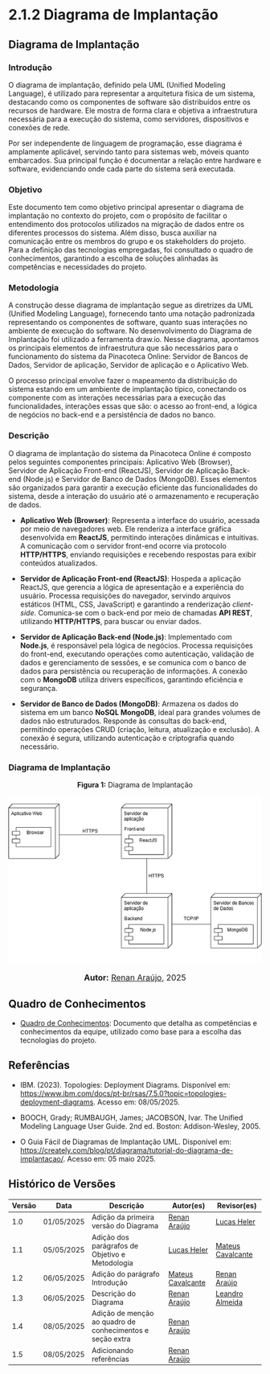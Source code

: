 # 2.1.2 Diagrama de Implantação

## Diagrama de Implantação

### Introdução

O diagrama de implantação, definido pela UML (Unified Modeling Language), é utilizado para representar a arquitetura física de um sistema, destacando como os componentes de software são distribuídos entre os recursos de hardware. Ele mostra de forma clara e objetiva a infraestrutura necessária para a execução do sistema, como servidores, dispositivos e conexões de rede.

Por ser independente de linguagem de programação, esse diagrama é amplamente aplicável, servindo tanto para sistemas web, móveis quanto embarcados. Sua principal função é documentar a relação entre hardware e software, evidenciando onde cada parte do sistema será executada.

### Objetivo

Este documento tem como objetivo principal apresentar o diagrama de implantação no contexto do projeto, com o propósito de facilitar o entendimento dos protocolos utilizados na migração de dados entre os diferentes processos do sistema. Além disso, busca auxiliar na comunicação entre os membros do grupo e os stakeholders do projeto. Para a definição das tecnologias empregadas, foi consultado o quadro de conhecimentos, garantindo a escolha de soluções alinhadas às competências e necessidades do projeto.

### Metodologia

A construção desse diagrama de implantação segue as diretrizes da UML (Unified Modeling Language), fornecendo tanto uma notação padronizada representando os componentes de software, quanto suas interações no ambiente de execução do software. No desenvolvimento do Diagrama de Implantação foi utilizado a ferramenta draw.io. Nesse diagrama, apontamos os principais elementos de infraestrutura que são necessários para o funcionamento do sistema da Pinacoteca Online: Servidor de Bancos de Dados, Servidor de aplicação, Servidor de aplicação e o Aplicativo Web.

O processo principal envolve fazer o mapeamento da distribuição do sistema estando em um ambiente de implantação típico, conectando os componente com as interações necessárias para a execução das funcionalidades, interações essas que são: o acesso ao front-end, a lógica de negócios no back-end e a persistência de dados no banco.

### Descrição

O diagrama de implantação do sistema da Pinacoteca Online é composto pelos seguintes componentes principais: Aplicativo Web (Browser), Servidor de Aplicação Front-end (ReactJS), Servidor de Aplicação Back-end (Node.js) e Servidor de Banco de Dados (MongoDB). Esses elementos são organizados para garantir a execução eficiente das funcionalidades do sistema, desde a interação do usuário até o armazenamento e recuperação de dados.

- **Aplicativo Web (Browser)**: Representa a interface do usuário, acessada por meio de navegadores web. Ele renderiza a interface gráfica desenvolvida em **ReactJS**, permitindo interações dinâmicas e intuitivas. A comunicação com o servidor front-end ocorre via protocolo **HTTP/HTTPS**, enviando requisições e recebendo respostas para exibir conteúdos atualizados.

- **Servidor de Aplicação Front-end (ReactJS)**: Hospeda a aplicação ReactJS, que gerencia a lógica de apresentação e a experiência do usuário. Processa requisições do navegador, servindo arquivos estáticos (HTML, CSS, JavaScript) e garantindo a renderização _client-side_. Comunica-se com o back-end por meio de chamadas **API REST**, utilizando **HTTP/HTTPS**, para buscar ou enviar dados.

- **Servidor de Aplicação Back-end (Node.js)**: Implementado com **Node.js**, é responsável pela lógica de negócios. Processa requisições do front-end, executando operações como autenticação, validação de dados e gerenciamento de sessões, e se comunica com o banco de dados para persistência ou recuperação de informações. A conexão com o **MongoDB** utiliza drivers específicos, garantindo eficiência e segurança.

- **Servidor de Banco de Dados (MongoDB)**: Armazena os dados do sistema em um banco **NoSQL MongoDB**, ideal para grandes volumes de dados não estruturados. Responde às consultas do back-end, permitindo operações CRUD (criação, leitura, atualização e exclusão). A conexão é segura, utilizando autenticação e criptografia quando necessário.

### Diagrama de Implantação

<div style="text-align: center;"> <b>Figura 1:</b> Diagrama de Implantação</div>

<div style="text-align: center;"> 

![DiagramaImplantacaoV1](assets/images/implantaçãov1.png)

</div>

<div style="text-align: center;">
      <font size="3"><p style="text-align: center"><b>Autor:</b> <a href="https://github.com/renantfm4">Renan Araújo</a>, 2025</p></font>
</div>

## Quadro de Conhecimentos

- [Quadro de Conhecimentos](https://unbarqdsw2025-1-turma01.github.io/2025.1-T01-_G2_PinacotecaOnline_Entrega_01/#/Base/Extra/quadro-de-conhecimentos): Documento que detalha as competências e conhecimentos da equipe, utilizado como base para a escolha das tecnologias do projeto.

## Referências

- IBM. (2023). Topologies: Deployment Diagrams. Disponível em: <https://www.ibm.com/docs/pt-br/rsas/7.5.0?topic=topologies-deployment-diagrams>. Acesso em: 08/05/2025.

- BOOCH, Grady; RUMBAUGH, James; JACOBSON, Ivar. The Unified Modeling Language User Guide. 2nd ed. Boston: Addison-Wesley, 2005.

- O Guia Fácil de Diagramas de Implantação UML. Disponível em: <https://creately.com/blog/pt/diagrama/tutorial-do-diagrama-de-implantacao/>. Acesso em: 05 maio 2025.


## Histórico de Versões

| Versão | Data       | Descrição                                                         | Autor(es)                                            | Revisor(es)                                          |
| ------ | ---------- | ----------------------------------------------------------------- | ---------------------------------------------------- | ---------------------------------------------------- |
| 1.0    | 01/05/2025 | Adição da primeira versão do Diagrama                             | [Renan Araújo](https://github.com/renantfm4)         | [Lucas Heler](https://github.com/Akaeboshi)          |
| 1.1    | 05/05/2025 | Adição dos parágrafos de Objetivo e Metodologia                   | [Lucas Heler](https://github.com/Akaeboshi)          | [Mateus Cavalcante](https://github.com/mateuscavati) |
| 1.2    | 06/05/2025 | Adição do parágrafo Introdução                                    | [Mateus Cavalcante](https://github.com/mateuscavati) | [Renan Araújo](https://github.com/renantfm4)         |
| 1.3    | 06/05/2025 | Descrição do Diagrama                                             | [Renan Araújo](https://github.com/renantfm4)         | [Leandro Almeida](https://github.com/LeanArs)        |
| 1.4    | 08/05/2025 | Adição de menção ao quadro de conhecimentos e seção extra         | [Renan Araújo](https://github.com/renantfm4)         |         |
| 1.5    | 08/05/2025 | Adicionando referências      | [Renan Araújo](https://github.com/renantfm4)         |         |